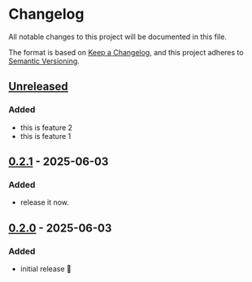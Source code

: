 # Changelog

All notable changes to this project will be documented in this file.

The format is based on [Keep a Changelog](https://keepachangelog.com/en/1.0.0/),
and this project adheres to [Semantic Versioning](https://semver.org/spec/v2.0.0.html).

## [Unreleased]

### Added

- this is feature 2
- this is feature 1

## [0.2.1] - 2025-06-03

### Added

- release it now.

## [0.2.0] - 2025-06-03

### Added

- initial release :tada:

[unreleased]: https://github.com/neolution-ch/release-process-test/compare/0.2.1...HEAD
[0.2.1]: https://github.com/neolution-ch/release-process-test/compare/0.2.0...0.2.1
[0.2.0]: https://github.com/neolution-ch/release-process-test/releases/tag/0.2.0
